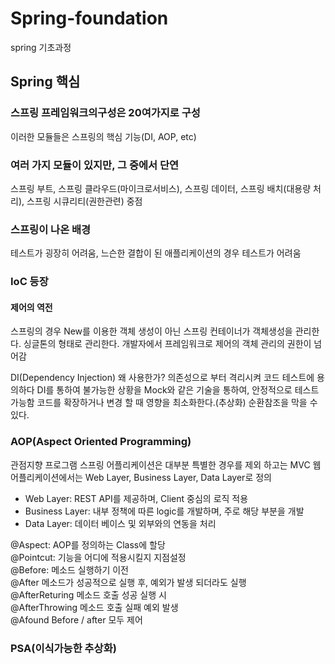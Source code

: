 # Spring-foundation
spring 기초과정


## Spring 핵심

### 스프링 프레임워크의구성은 20여가지로 구성
이러한 모듈들은 스프링의 핵심 기능(DI, AOP, etc)

### 여러 가지 모듈이 있지만, 그 중에서 단연
스프링 부트, 스프링 클라우드(마이크로서비스), 스프링 데이터, 스프링 배치(대용량 처리), 스프링 시큐리티(권한관련) 중점


### 스프링이 나온 배경
테스트가 굉장히 어려움, 느슨한 결합이 된 애플리케이션의 경우 테스트가 어려움

### IoC 등장
#### 제어의 역전
스프링의 경우 New를 이용한 객체 생성이 아닌 스프링 컨테이너가 객체생성을 관리한다.
싱글톤의 형태로 관리한다. 
개발자에서 프레임워크로 제어의 객체 관리의 권한이 넘어감

DI(Dependency Injection)
왜 사용한가?
의존성으로 부터 격리시켜 코드 테스트에 용의하다
DI를 통하여 불가능한 상황을 Mock와 같은 기술을 통하여, 안정적으로 테스트 가능함
코드를 확장하거나 변경 할 때 영향을 최소화한다.(추상화)
순환참조을 막을 수 있다.

### AOP(Aspect Oriented Programming)
관점지향 프로그램
스프링 어플리케이션은 대부분 특별한 경우를 제외 하고는 MVC 웹 어플리케이션에서는
Web Layer, Business Layer, Data Layer로 정의
- Web Layer: REST API를 제공하며, Client 중심의 로직 적용
- Business Layer: 내부 정책에 따른 logic를 개발하며, 주로 해당 부분을 개발
- Data Layer: 데이터 베이스 및 외부와의 연동을 처리

@Aspect: AOP를 정의하는 Class에 할당 <br>
@Pointcut: 기능을 어디에 적용시킬지 지점설정 <br>
@Before: 메소드 실행하기 이전 <br>
@After 메소드가 성공적으로 실행 후, 예외가 발생 되더라도 실행 <br>
@AfterReturing 메소드 호출 성공 실행 시 <br>
@AfterThrowing 메소드 호출 실패 예외 발생 <br>
@Afound Before / after 모두 제어 <br>

### PSA(이식가능한 추상화)
